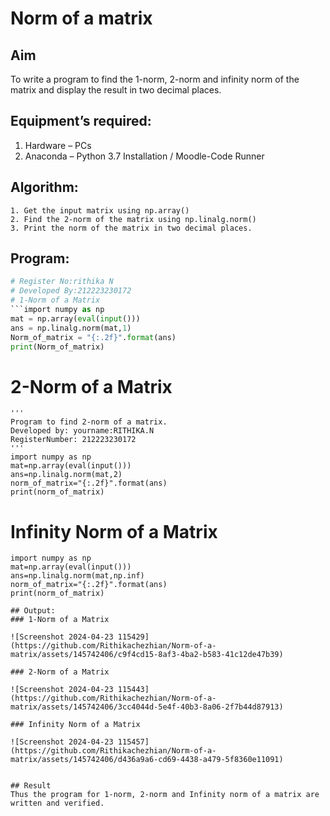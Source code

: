 # Norm of a matrix
## Aim
To write a program to find the 1-norm, 2-norm and infinity norm of the matrix and display the result in two decimal places.
## Equipment’s required:
1.	Hardware – PCs
2.	Anaconda – Python 3.7 Installation / Moodle-Code Runner
## Algorithm:
	1. Get the input matrix using np.array()   
    2. Find the 2-norm of the matrix using np.linalg.norm()
	3. Print the norm of the matrix in two decimal places.
## Program:
```Python
# Register No:rithika N
# Developed By:212223230172
# 1-Norm of a Matrix
```import numpy as np
mat = np.array(eval(input()))
ans = np.linalg.norm(mat,1)
Norm_of_matrix = "{:.2f}".format(ans)
print(Norm_of_matrix)
```



# 2-Norm of a Matrix
```
'''
Program to find 2-norm of a matrix.
Developed by: yourname:RITHIKA.N
RegisterNumber: 212223230172
'''
import numpy as np
mat=np.array(eval(input()))
ans=np.linalg.norm(mat,2)
norm_of_matrix="{:.2f}".format(ans)
print(norm_of_matrix)

```



# Infinity Norm of a Matrix
```
import numpy as np
mat=np.array(eval(input()))
ans=np.linalg.norm(mat,np.inf)
norm_of_matrix="{:.2f}".format(ans)
print(norm_of_matrix)
```




```
## Output:
### 1-Norm of a Matrix

![Screenshot 2024-04-23 115429](https://github.com/Rithikachezhian/Norm-of-a-matrix/assets/145742406/c9f4cd15-8af3-4ba2-b583-41c12de47b39)

### 2-Norm of a Matrix

![Screenshot 2024-04-23 115443](https://github.com/Rithikachezhian/Norm-of-a-matrix/assets/145742406/3cc4044d-5e4f-40b3-8a06-2f7b44d87913)

### Infinity Norm of a Matrix

![Screenshot 2024-04-23 115457](https://github.com/Rithikachezhian/Norm-of-a-matrix/assets/145742406/d436a9a6-cd69-4438-a479-5f8360e11091)


## Result
Thus the program for 1-norm, 2-norm and Infinity norm of a matrix are written and verified.
